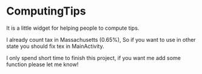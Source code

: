 # ComputingTips

It is a little widget for helping people to compute tips.

I already count tax in Massachusetts (0.65%), So if you want to use in other state you should fix tex in MainActivity.

I only spend short time to finish this project, if you want me add some function please let me know!



